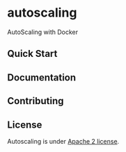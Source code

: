 # autoscaling
AutoScaling with Docker

## Quick Start

## Documentation

## Contributing

## License
Autoscaling is under [Apache 2 license](http://www.apache.org/licenses/LICENSE-2.0.html).

